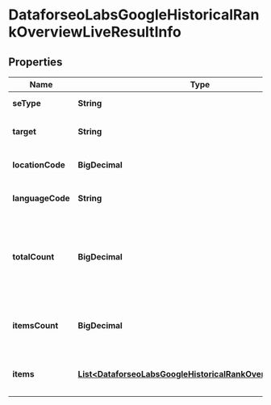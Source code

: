 

# DataforseoLabsGoogleHistoricalRankOverviewLiveResultInfo


## Properties

| Name | Type | Description | Notes |
|------------ | ------------- | ------------- | -------------|
|**seType** | **String** | search engine type |  [optional] |
|**target** | **String** | target domain in a POST array |  [optional] |
|**locationCode** | **BigDecimal** | location code in a POST array |  [optional] |
|**languageCode** | **String** | language code in a POST array |  [optional] |
|**totalCount** | **BigDecimal** | total amount of results in our database relevant to your request |  [optional] |
|**itemsCount** | **BigDecimal** | the number of results returned in the items array |  [optional] |
|**items** | [**List&lt;DataforseoLabsGoogleHistoricalRankOverviewLiveItem&gt;**](DataforseoLabsGoogleHistoricalRankOverviewLiveItem.md) | contains historical ranking and traffic data |  [optional] |



